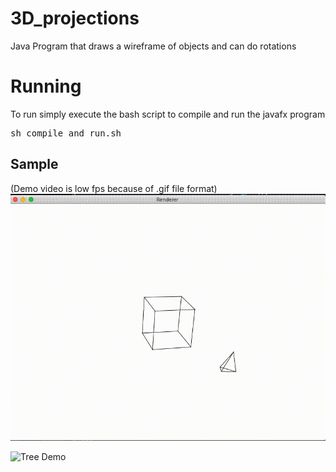 # 3D_projections
Java Program that draws a wireframe of objects and can do rotations

# Running
To run simply execute the bash script to compile and run the javafx program
<pre>sh compile_and_run.sh</pre>

## Sample
(Demo video is low fps because of .gif file format)
![Cube/Pyramid Demo](dependancies/samples/cube_pyramid.gif)

![Tree Demo](dependancies/samples/tree.gif)
